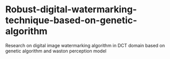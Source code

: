 # Robust-digital-watermarking-technique-based-on-genetic-algorithm
Research on digital image watermarking algorithm in DCT domain based on genetic algorithm and waston perception model
